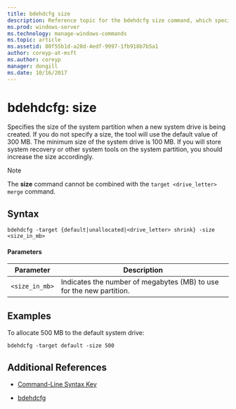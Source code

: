 ```yaml
---
title: bdehdcfg size
description: Reference topic for the bdehdcfg size command, which specifies the size of the system partition when a new system drive is being created.
ms.prod: windows-server
ms.technology: manage-windows-commands
ms.topic: article
ms.assetid: 80f55b1d-a28d-4edf-9997-1fb918b7b5a1
author: coreyp-at-msft
ms.author: coreyp
manager: dongill
ms.date: 10/16/2017
---
```


# bdehdcfg: size

Specifies the size of the system partition when a new system drive is being created. If you do not specify a size, the tool will use the default value of 300 MB. The minimum size of the system drive is 100 MB. If you will store system recovery or other system tools on the system partition, you should increase the size accordingly.

> [!NOTE]
> The **size** command cannot be combined with the `target <drive_letter> merge` command.

## Syntax

```
bdehdcfg -target {default|unallocated|<drive_letter> shrink} -size <size_in_mb>
```

#### Parameters

| Parameter | Description |
| --------- | ----------- |
| `<size_in_mb>` | Indicates the number of megabytes (MB) to use for the new partition. |

## Examples

To allocate 500 MB to the default system drive:

```
bdehdcfg -target default -size 500
```

## Additional References

- [Command-Line Syntax Key](command-line-syntax-key.md)

- [bdehdcfg](bdehdcfg.md)
